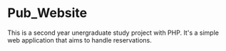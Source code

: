 # Pub_Website
This is a second year unergraduate study project with PHP. It's a simple web application that aims to handle reservations.
